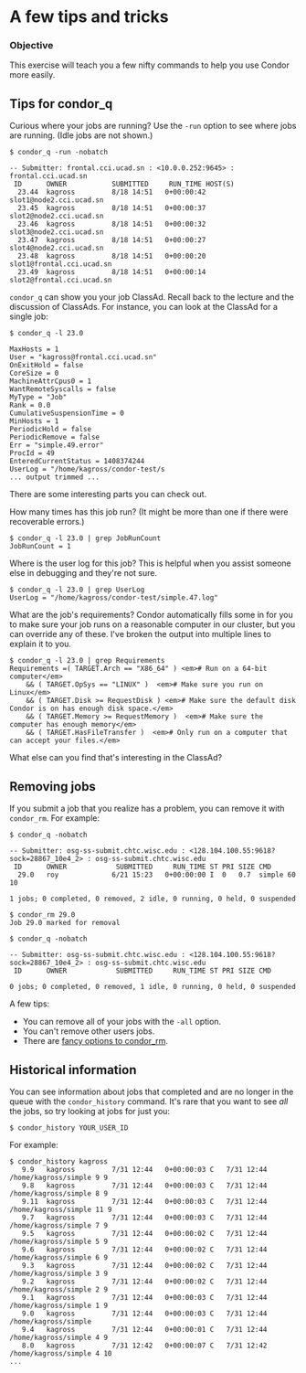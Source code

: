 # A few tips and tricks

### Objective
This exercise will teach you a few nifty commands to help you use Condor more easily.

## Tips for condor_q

Curious where your jobs are running? Use the `-run` option to see where jobs are running. (Idle jobs are not shown.) 
```
$ condor_q -run -nobatch

-- Submitter: frontal.cci.ucad.sn : <10.0.0.252:9645> : frontal.cci.ucad.sn
 ID      OWNER           SUBMITTED     RUN_TIME HOST(S)
  23.44  kagross         8/18 14:51   0+00:00:42 slot1@node2.cci.ucad.sn
  23.45  kagross         8/18 14:51   0+00:00:37 slot2@node2.cci.ucad.sn
  23.46  kagross         8/18 14:51   0+00:00:32 slot3@node2.cci.ucad.sn
  23.47  kagross         8/18 14:51   0+00:00:27 slot4@node2.cci.ucad.sn
  23.48  kagross         8/18 14:51   0+00:00:20 slot1@frontal.cci.ucad.sn
  23.49  kagross         8/18 14:51   0+00:00:14 slot2@frontal.cci.ucad.sn
```

`condor_q` can show you your job ClassAd. Recall back to the lecture and the discussion of ClassAds. For instance, you can look at the ClassAd for a single job:

```
$ condor_q -l 23.0

MaxHosts = 1
User = "kagross@frontal.cci.ucad.sn"
OnExitHold = false
CoreSize = 0
MachineAttrCpus0 = 1
WantRemoteSyscalls = false
MyType = "Job"
Rank = 0.0
CumulativeSuspensionTime = 0
MinHosts = 1
PeriodicHold = false
PeriodicRemove = false
Err = "simple.49.error"
ProcId = 49
EnteredCurrentStatus = 1408374244
UserLog = "/home/kagross/condor-test/s
... output trimmed ... 
```

There are some interesting parts you can check out. 

How many times has this job run? (It might be more than one if there were recoverable errors.)

```
$ condor_q -l 23.0 | grep JobRunCount
JobRunCount = 1
```

Where is the user log for this job? This is helpful when you assist someone else in debugging and they're not sure.

```
$ condor_q -l 23.0 | grep UserLog
UserLog = "/home/kagross/condor-test/simple.47.log"
```

What are the job's requirements? Condor automatically fills some in for you to make sure your job runs on a reasonable computer in our cluster, but you can override any of these. I've broken the output into multiple lines to explain it to you.

```
$ condor_q -l 23.0 | grep Requirements
Requirements =( TARGET.Arch == "X86_64" ) <em># Run on a 64-bit computer</em>
    && ( TARGET.OpSys == "LINUX" )  <em># Make sure you run on Linux</em>
    && ( TARGET.Disk >= RequestDisk ) <em># Make sure the default disk Condor is on has enough disk space.</em>
    && ( TARGET.Memory >= RequestMemory )  <em># Make sure the computer has enough memory</em>
    && ( TARGET.HasFileTransfer )  <em># Only run on a computer that can accept your files.</em>
```

What else can you find that's interesting in the ClassAd?

## Removing jobs

If you submit a job that you realize has a problem, you can remove it with `condor_rm`. For example: 

```
$ condor_q -nobatch

-- Submitter: osg-ss-submit.chtc.wisc.edu : <128.104.100.55:9618?sock=28867_10e4_2> : osg-ss-submit.chtc.wisc.edu
 ID      OWNER            SUBMITTED     RUN_TIME ST PRI SIZE CMD               
  29.0   roy             6/21 15:23   0+00:00:00 I  0   0.7  simple 60 10      

1 jobs; 0 completed, 0 removed, 2 idle, 0 running, 0 held, 0 suspended

$ condor_rm 29.0
Job 29.0 marked for removal

$ condor_q -nobatch

-- Submitter: osg-ss-submit.chtc.wisc.edu : <128.104.100.55:9618?sock=28867_10e4_2> : osg-ss-submit.chtc.wisc.edu
 ID      OWNER            SUBMITTED     RUN_TIME ST PRI SIZE CMD               

0 jobs; 0 completed, 0 removed, 1 idle, 0 running, 0 held, 0 suspended
```

A few tips:

   * You can remove all of your jobs with the `-all` option.
   * You can't remove other users jobs.
   * There are [fancy options to condor_rm](http://www.cs.wisc.edu/condor/manual/v8.4/condor_rm.html).  

## Historical information

You can see information about jobs that completed and are no longer in the queue with the <code>condor_history</code> command. It's rare that you want to see *all* the jobs, so try looking at jobs for just you:

```
$ condor_history YOUR_USER_ID
```

For example:
```
$ condor_history kagross
   9.9   kagross         7/31 12:44   0+00:00:03 C   7/31 12:44 /home/kagross/simple 9 9
   9.8   kagross         7/31 12:44   0+00:00:03 C   7/31 12:44 /home/kagross/simple 8 9
   9.11  kagross         7/31 12:44   0+00:00:03 C   7/31 12:44 /home/kagross/simple 11 9
   9.7   kagross         7/31 12:44   0+00:00:03 C   7/31 12:44 /home/kagross/simple 7 9
   9.5   kagross         7/31 12:44   0+00:00:02 C   7/31 12:44 /home/kagross/simple 5 9
   9.6   kagross         7/31 12:44   0+00:00:02 C   7/31 12:44 /home/kagross/simple 6 9
   9.3   kagross         7/31 12:44   0+00:00:02 C   7/31 12:44 /home/kagross/simple 3 9
   9.2   kagross         7/31 12:44   0+00:00:02 C   7/31 12:44 /home/kagross/simple 2 9
   9.1   kagross         7/31 12:44   0+00:00:03 C   7/31 12:44 /home/kagross/simple 1 9
   9.0   kagross         7/31 12:44   0+00:00:03 C   7/31 12:44 /home/kagross/simple 
   9.4   kagross         7/31 12:44   0+00:00:01 C   7/31 12:44 /home/kagross/simple 4 9
   8.0   kagross         7/31 12:42   0+00:00:07 C   7/31 12:42 /home/kagross/simple 4 10
...
```
